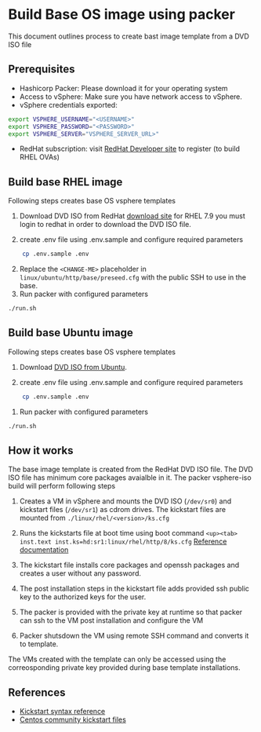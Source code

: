 # Build Base OS image using packer

This document outlines process to create bast image template from a DVD ISO file

## Prerequisites

- Hashicorp Packer: Please download it for your operating system
- Access to vSphere: Make sure you have network access to vSphere.
- vSphere credentials exported:

```bash
export VSPHERE_USERNAME="<USERNAME>"
export VSPHERE_PASSWORD="<PASSWORD>"
export VSPHERE_SERVER="VSPHERE_SERVER_URL>"
```
- RedHat subscription: visit [RedHat Developer site](https://developers.redhat.com/) to register (to build RHEL OVAs)

## Build base RHEL image

Following steps creates base OS vsphere templates

1. Download DVD ISO from RedHat [download site](https://developers.redhat.com/products/rhel/download) for RHEL 7.9
you must login to redhat in order to download the DVD ISO file.

1. create .env file using .env.sample and configure required parameters
```bash
    cp .env.sample .env
```

2. Replace the `<CHANGE-ME>` placeholder in `linux/ubuntu/http/base/preseed.cfg` with the public SSH to use in the base.
3. Run packer with configured parameters

```bash
./run.sh
```

## Build base Ubuntu image

Following steps creates base OS vsphere templates

1. Download [DVD ISO from Ubuntu](https://cdimage.ubuntu.com/ubuntu-legacy-server/releases/20.04/release/ubuntu-20.04.1-legacy-server-amd64.iso).

1. create .env file using .env.sample and configure required parameters
```bash
    cp .env.sample .env
```

1. Run packer with configured parameters

```bash
./run.sh
```

## How it works

The base image template is created from the RedHat DVD ISO file. The DVD ISO file has minimum core packages avaialble in it.
The packer vsphere-iso build will perform following steps
1. Creates a VM in vSphere and mounts the DVD ISO (`/dev/sr0`) and kickstart files (`/dev/sr1`) as cdrom drives. The kickstart files are mounted from `./linux/rhel/<version>/ks.cfg`

1. Runs the kickstarts file at boot time using boot command `<up><tab> inst.text inst.ks=hd:sr1:linux/rhel/http/8/ks.cfg` [Reference documentation](https://access.redhat.com/documentation/en-us/red_hat_enterprise_linux/7/html/installation_guide/sect-kickstart-howto#sect-kickstart-installation-starting-automatic)

1. The kickstart file installs core packages and openssh packages and creates a user without any password.

1. The post installation steps in the kickstart file adds provided ssh public key to the authorized keys for the user.

1. The packer is provided with the private key at runtime so that packer can ssh to the VM post installation and configure the VM

1. Packer shutsdown the VM using remote SSH command and converts it to template.

The VMs created with the template can only be accessed using the correosponding private key provided during base template installations.


## References

- [Kickstart syntax reference](https://access.redhat.com/documentation/en-us/red_hat_enterprise_linux/7/html/installation_guide/sect-kickstart-syntax)
- [Centos community kickstart files](https://github.com/CentOS/Community-Kickstarts)


